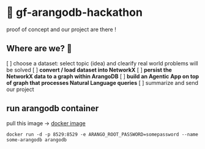 # 🥑 gf-arangodb-hackathon
proof of concept and our project are there !

## Where are we? 🚀
[ ] choose a dataset: select topic (idea) and clearify real world problems will be solved 
[ ] **convert / load dataset into NetworkX**
[ ] **persist the NetworkX data to a graph within ArangoDB**
[ ] **build an Agentic App on top of graph that processes Natural Language queries**
[ ] summarize and send our project

## run arangodb container
pull this image -> [docker image](https://hub.docker.com/_/arangodb)
```shell
docker run -d -p 8529:8529 -e ARANGO_ROOT_PASSWORD=somepassword --name some-arangodb arangodb
```
